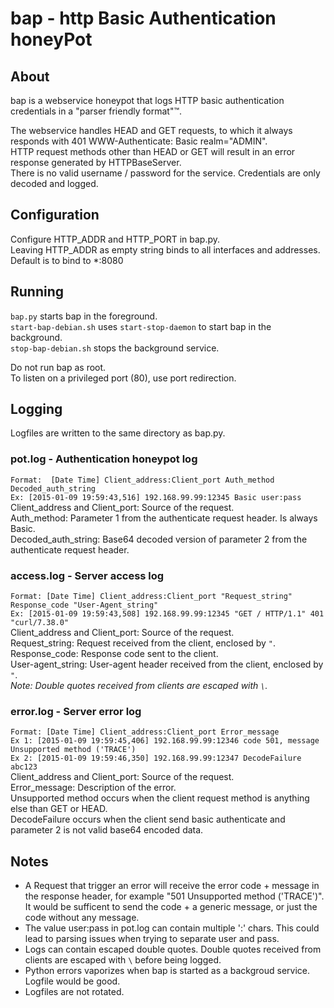 # bap - http Basic Authentication honeyPot

## About
bap is a webservice honeypot that logs HTTP basic authentication credentials in a "parser friendly format"&trade;.

The webservice handles HEAD and GET requests, to which it always responds with 401 WWW-Authenticate: Basic realm="ADMIN".  
HTTP request methods other than HEAD or GET will result in an error response generated by HTTPBaseServer.  
There is no valid username / password for the service. Credentials are only decoded and logged.  

## Configuration
Configure HTTP_ADDR and HTTP_PORT in bap.py.  
Leaving HTTP_ADDR as empty string binds to all interfaces and addresses.  
Default is to bind to *:8080  

## Running
`bap.py` starts bap in the foreground.  
`start-bap-debian.sh` uses `start-stop-daemon` to start bap in the background.  
`stop-bap-debian.sh` stops the background service.  

Do not run bap as root.  
To listen on a privileged port (80), use port redirection.  

## Logging
Logfiles are written to the same directory as bap.py.

### pot.log - Authentication honeypot log
`Format:  [Date Time] Client_address:Client_port Auth_method Decoded_auth_string`  
`Ex: [2015-01-09 19:59:43,516] 192.168.99.99:12345 Basic user:pass`  
Client_address and Client_port: Source of the request.  
Auth_method: Parameter 1 from the authenticate request header. Is always Basic.  
Decoded_auth_string: Base64 decoded version of parameter 2 from the authenticate request header.  

### access.log - Server access log
`Format: [Date Time] Client_address:Client_port "Request_string" Response_code "User-Agent_string"`  
`Ex: [2015-01-09 19:59:43,508] 192.168.99.99:12345 "GET / HTTP/1.1" 401 "curl/7.38.0"`  
Client_address and Client_port: Source of the request.  
Request_string: Request received from the client, enclosed by `"`.  
Response_code: Response code sent to the client.  
User-agent_string: User-agent header received from the client, enclosed by `"`.  
*Note: Double quotes received from clients are escaped with `\`.*

### error.log - Server error log
`Format: [Date Time] Client_address:Client_port Error_message`  
`Ex 1: [2015-01-09 19:59:45,406] 192.168.99.99:12346 code 501, message Unsupported method ('TRACE')`  
`Ex 2: [2015-01-09 19:59:46,350] 192.168.99.99:12347 DecodeFailure abc123`  
Client_address and Client_port: Source of the request.  
Error_message: Description of the error.  
Unsupported method occurs when the client request method is anything else than GET or HEAD.  
DecodeFailure occurs when the client send basic authenticate and parameter 2 is not valid base64 encoded data.  

## Notes
- A Request that trigger an error will receive the error code + message in the response header, for example "501 Unsupported method ('TRACE')".  
  It would be sufficent to send the code + a generic message, or just the code without any message.
- The value user:pass in pot.log can contain multiple ':' chars. This could lead to parsing issues when trying to separate user and pass.
- Logs can contain escaped double quotes. Double quotes received from clients are escaped with `\` before being logged.
- Python errors vaporizes when bap is started as a backgroud service. Logfile would be good.
- Logfiles are not rotated.
